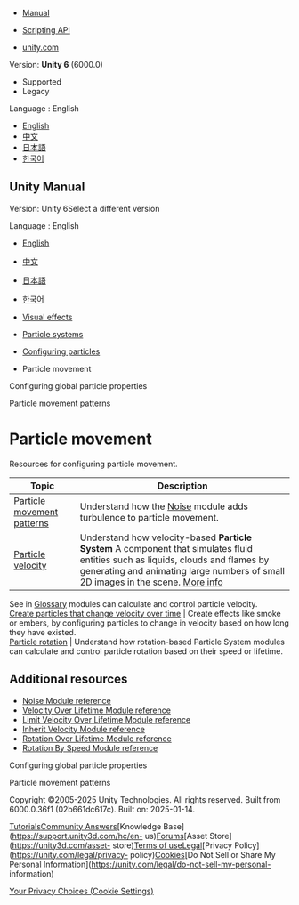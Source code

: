 [](https://docs.unity3d.com)

  * [Manual](../Manual/index.html)
  * [Scripting API](../ScriptReference/index.html)

  * [unity.com](https://unity.com/)

Version: **Unity 6** (6000.0)

  * Supported
  * Legacy

Language : English

  * [English](/Manual/particle-movement.html)
  * [中文](/cn/current/Manual/particle-movement.html)
  * [日本語](/ja/current/Manual/particle-movement.html)
  * [한국어](/kr/current/Manual/particle-movement.html)

[](https://docs.unity3d.com)

## Unity Manual

Version: Unity 6Select a different version

Language : English

  * [English](/Manual/particle-movement.html)
  * [中文](/cn/current/Manual/particle-movement.html)
  * [日本語](/ja/current/Manual/particle-movement.html)
  * [한국어](/kr/current/Manual/particle-movement.html)

  * [Visual effects](visual-effects.html)
  * [Particle systems](ParticleSystems.html)
  * [Configuring particles](configuring-particles.html)
  * Particle movement

[](configuring-global-particle-properties.html)

Configuring global particle properties

[](particle-movement-patterns.html)

Particle movement patterns

# Particle movement

Resources for configuring particle movement.

**Topic** | **Description**  
---|---  
[Particle movement patterns](particle-movement-patterns.html) | Understand how the [Noise](PartSysNoiseModule.html) module adds turbulence to particle movement.  
[Particle velocity](particle-velocity.html) | Understand how velocity-based **Particle System** A component that simulates fluid entities such as liquids, clouds and flames by generating and animating large numbers of small 2D images in the scene. [More info](class-ParticleSystem.html)  
See in [Glossary](Glossary.html#particlesystem) modules can calculate and
control particle velocity.  
[Create particles that change velocity over time](create-particles-that-change-velocity-over-time.html) | Create effects like smoke or embers, by configuring particles to change in velocity based on how long they have existed.  
[Particle rotation](particle-rotation.html) | Understand how rotation-based Particle System modules can calculate and control particle rotation based on their speed or lifetime.  
  
## Additional resources

  * [Noise Module reference](PartSysNoiseModule.html)
  * [Velocity Over Lifetime Module reference](PartSysVelOverLifeModule.html)
  * [Limit Velocity Over Lifetime Module reference](PartSysLimitVelOverLifeModule.html)
  * [Inherit Velocity Module reference](PartSysInheritVelocity.html)
  * [Rotation Over Lifetime Module reference](PartSysRotOverLifeModule.html)
  * [Rotation By Speed Module reference](PartSysRotBySpeedModule.html)

[](configuring-global-particle-properties.html)

Configuring global particle properties

[](particle-movement-patterns.html)

Particle movement patterns

Copyright ©2005-2025 Unity Technologies. All rights reserved. Built from
6000.0.36f1 (02b661dc617c). Built on: 2025-01-14.

[Tutorials](https://learn.unity.com/)[Community
Answers](https://answers.unity3d.com)[Knowledge
Base](https://support.unity3d.com/hc/en-
us)[Forums](https://forum.unity3d.com)[Asset Store](https://unity3d.com/asset-
store)[Terms of
use](https://docs.unity3d.com/Manual/TermsOfUse.html)[Legal](https://unity.com/legal)[Privacy
Policy](https://unity.com/legal/privacy-
policy)[Cookies](https://unity.com/legal/cookie-policy)[Do Not Sell or Share
My Personal Information](https://unity.com/legal/do-not-sell-my-personal-
information)

[Your Privacy Choices (Cookie Settings)](javascript:void\(0\);)


